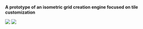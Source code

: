 <b>A prototype of an isometric grid creation engine focused on tile customization</b>

<img src="https://media.discordapp.net/attachments/967140260838539314/1016048611198513292/Captura_de_Tela_1500.png">
<img src="https://media.discordapp.net/attachments/967140260838539314/1016048611445969026/Captura_de_Tela_1501.png">